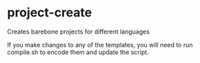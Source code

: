 project-create
====================

Creates barebone projects for different languages



If you make changes to any of the templates, you will need to run compile.sh to encode them and update the script.
